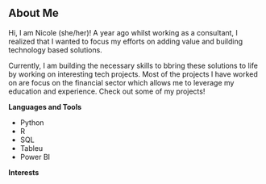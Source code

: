 ## About Me

Hi, I am Nicole (she/her)! A year ago whilst working as a consultant, I realized that I wanted to focus my efforts on adding value and building technology based solutions. 

Currently, I am building the necessary skills to bbring these solutions to life by working on interesting tech projects. Most of the projects I have worked on are focus on the financial sector which allows me to leverage my education and experience. Check out some of my projects!

**Languages and Tools** 
- Python
- R
- SQL
- Tableu
- Power BI

**Interests** 


